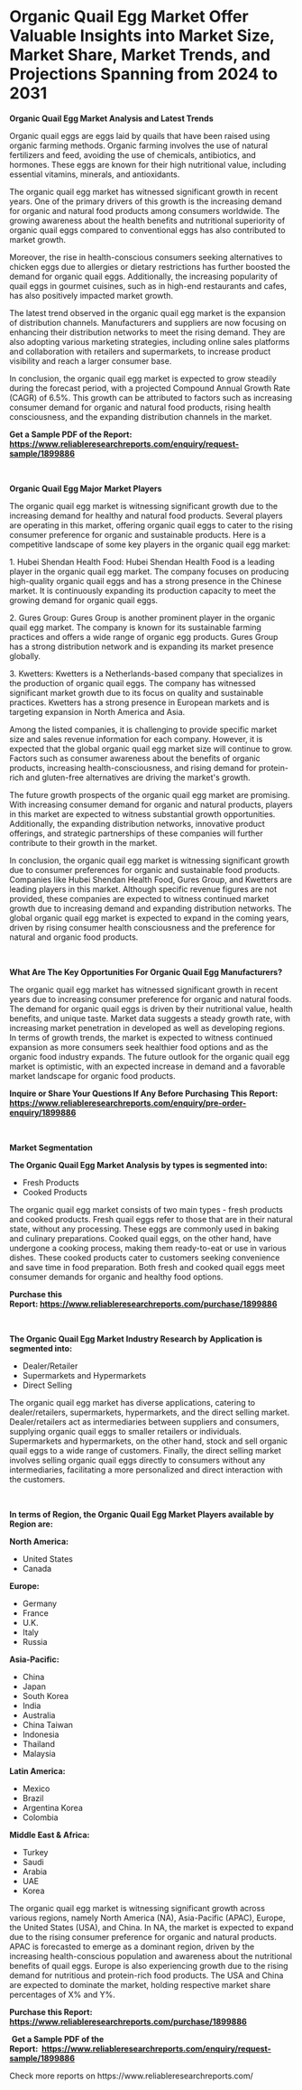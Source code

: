 <p><h1>Organic Quail Egg Market Offer Valuable Insights into Market Size, Market Share, Market Trends, and Projections Spanning from 2024 to 2031</h1></p><p><strong>Organic Quail Egg Market Analysis and Latest Trends</strong></p>
<p><p>Organic quail eggs are eggs laid by quails that have been raised using organic farming methods. Organic farming involves the use of natural fertilizers and feed, avoiding the use of chemicals, antibiotics, and hormones. These eggs are known for their high nutritional value, including essential vitamins, minerals, and antioxidants.</p><p>The organic quail egg market has witnessed significant growth in recent years. One of the primary drivers of this growth is the increasing demand for organic and natural food products among consumers worldwide. The growing awareness about the health benefits and nutritional superiority of organic quail eggs compared to conventional eggs has also contributed to market growth.</p><p>Moreover, the rise in health-conscious consumers seeking alternatives to chicken eggs due to allergies or dietary restrictions has further boosted the demand for organic quail eggs. Additionally, the increasing popularity of quail eggs in gourmet cuisines, such as in high-end restaurants and cafes, has also positively impacted market growth.</p><p>The latest trend observed in the organic quail egg market is the expansion of distribution channels. Manufacturers and suppliers are now focusing on enhancing their distribution networks to meet the rising demand. They are also adopting various marketing strategies, including online sales platforms and collaboration with retailers and supermarkets, to increase product visibility and reach a larger consumer base.</p><p>In conclusion, the organic quail egg market is expected to grow steadily during the forecast period, with a projected Compound Annual Growth Rate (CAGR) of 6.5%. This growth can be attributed to factors such as increasing consumer demand for organic and natural food products, rising health consciousness, and the expanding distribution channels in the market.</p></p>
<p><strong>Get a Sample PDF of the Report:&nbsp; <a href="https://www.reliableresearchreports.com/enquiry/request-sample/1899886">https://www.reliableresearchreports.com/enquiry/request-sample/1899886</a></strong></p>
<p>&nbsp;</p>
<p><strong>Organic Quail Egg Major Market Players</strong></p>
<p><p>The organic quail egg market is witnessing significant growth due to the increasing demand for healthy and natural food products. Several players are operating in this market, offering organic quail eggs to cater to the rising consumer preference for organic and sustainable products. Here is a competitive landscape of some key players in the organic quail egg market:</p><p>1. Hubei Shendan Health Food: Hubei Shendan Health Food is a leading player in the organic quail egg market. The company focuses on producing high-quality organic quail eggs and has a strong presence in the Chinese market. It is continuously expanding its production capacity to meet the growing demand for organic quail eggs.</p><p>2. Gures Group: Gures Group is another prominent player in the organic quail egg market. The company is known for its sustainable farming practices and offers a wide range of organic egg products. Gures Group has a strong distribution network and is expanding its market presence globally.</p><p>3. Kwetters: Kwetters is a Netherlands-based company that specializes in the production of organic quail eggs. The company has witnessed significant market growth due to its focus on quality and sustainable practices. Kwetters has a strong presence in European markets and is targeting expansion in North America and Asia.</p><p>Among the listed companies, it is challenging to provide specific market size and sales revenue information for each company. However, it is expected that the global organic quail egg market size will continue to grow. Factors such as consumer awareness about the benefits of organic products, increasing health-consciousness, and rising demand for protein-rich and gluten-free alternatives are driving the market's growth.</p><p>The future growth prospects of the organic quail egg market are promising. With increasing consumer demand for organic and natural products, players in this market are expected to witness substantial growth opportunities. Additionally, the expanding distribution networks, innovative product offerings, and strategic partnerships of these companies will further contribute to their growth in the market.</p><p>In conclusion, the organic quail egg market is witnessing significant growth due to consumer preferences for organic and sustainable food products. Companies like Hubei Shendan Health Food, Gures Group, and Kwetters are leading players in this market. Although specific revenue figures are not provided, these companies are expected to witness continued market growth due to increasing demand and expanding distribution networks. The global organic quail egg market is expected to expand in the coming years, driven by rising consumer health consciousness and the preference for natural and organic food products.</p></p>
<p>&nbsp;</p>
<p><strong>What Are The Key Opportunities For Organic Quail Egg Manufacturers?</strong></p>
<p><p>The organic quail egg market has witnessed significant growth in recent years due to increasing consumer preference for organic and natural foods. The demand for organic quail eggs is driven by their nutritional value, health benefits, and unique taste. Market data suggests a steady growth rate, with increasing market penetration in developed as well as developing regions. In terms of growth trends, the market is expected to witness continued expansion as more consumers seek healthier food options and as the organic food industry expands. The future outlook for the organic quail egg market is optimistic, with an expected increase in demand and a favorable market landscape for organic food products.</p></p>
<p><strong>Inquire or Share Your Questions If Any Before Purchasing This Report: <a href="https://www.reliableresearchreports.com/enquiry/pre-order-enquiry/1899886">https://www.reliableresearchreports.com/enquiry/pre-order-enquiry/1899886</a></strong></p>
<p>&nbsp;</p>
<p><strong>Market Segmentation</strong></p>
<p><strong>The Organic Quail Egg Market Analysis by types is segmented into:</strong></p>
<p><ul><li>Fresh Products</li><li>Cooked Products</li></ul></p>
<p><p>The organic quail egg market consists of two main types - fresh products and cooked products. Fresh quail eggs refer to those that are in their natural state, without any processing. These eggs are commonly used in baking and culinary preparations. Cooked quail eggs, on the other hand, have undergone a cooking process, making them ready-to-eat or use in various dishes. These cooked products cater to customers seeking convenience and save time in food preparation. Both fresh and cooked quail eggs meet consumer demands for organic and healthy food options.</p></p>
<p><strong>Purchase this Report:&nbsp;<a href="https://www.reliableresearchreports.com/purchase/1899886">https://www.reliableresearchreports.com/purchase/1899886</a></strong></p>
<p>&nbsp;</p>
<p><strong>The Organic Quail Egg Market Industry Research by Application is segmented into:</strong></p>
<p><ul><li>Dealer/Retailer</li><li>Supermarkets and Hypermarkets</li><li>Direct Selling</li></ul></p>
<p><p>The organic quail egg market has diverse applications, catering to dealer/retailers, supermarkets, hypermarkets, and the direct selling market. Dealer/retailers act as intermediaries between suppliers and consumers, supplying organic quail eggs to smaller retailers or individuals. Supermarkets and hypermarkets, on the other hand, stock and sell organic quail eggs to a wide range of customers. Finally, the direct selling market involves selling organic quail eggs directly to consumers without any intermediaries, facilitating a more personalized and direct interaction with the customers.</p></p>
<p>&nbsp;</p>
<p><strong>In terms of Region, the Organic Quail Egg Market Players available by Region are:</strong></p>
<p>
    <p> <strong> North America: </strong>
        <ul>
            <li>United States</li>
            <li>Canada</li>
        </ul>
        </p> 
    <p> <strong> Europe: </strong>
        <ul>
            <li>Germany</li>
            <li>France</li>
            <li>U.K.</li>
            <li>Italy</li>
            <li>Russia</li>
        </ul>
        </p> 
    <p> <strong> Asia-Pacific: </strong>
        <ul>
            <li>China</li>
            <li>Japan</li>
            <li>South Korea</li>
            <li>India</li>
            <li>Australia</li>
            <li>China Taiwan</li>
            <li>Indonesia</li>
            <li>Thailand</li>
            <li>Malaysia</li>
        </ul>
        </p> 
    <p> <strong> Latin America: </strong>
        <ul>
            <li>Mexico</li>
            <li>Brazil</li>
            <li>Argentina Korea</li>
            <li>Colombia</li>
        </ul>
        </p> 
    <p> <strong> Middle East & Africa: </strong>
        <ul>
            <li>Turkey</li>
            <li>Saudi</li>
            <li>Arabia</li>
            <li>UAE</li>
            <li>Korea</li>
        </ul>
    </p>
    </p>
<p><p>The organic quail egg market is witnessing significant growth across various regions, namely North America (NA), Asia-Pacific (APAC), Europe, the United States (USA), and China. In NA, the market is expected to expand due to the rising consumer preference for organic and natural products. APAC is forecasted to emerge as a dominant region, driven by the increasing health-conscious population and awareness about the nutritional benefits of quail eggs. Europe is also experiencing growth due to the rising demand for nutritious and protein-rich food products. The USA and China are expected to dominate the market, holding respective market share percentages of X% and Y%.</p></p>
<p><strong>Purchase this Report: <a href="https://www.reliableresearchreports.com/purchase/1899886">https://www.reliableresearchreports.com/purchase/1899886</a></strong></p>
<p>&nbsp;<strong>Get a Sample PDF of the Report:&nbsp;&nbsp;<a href="https://www.reliableresearchreports.com/enquiry/request-sample/1899886">https://www.reliableresearchreports.com/enquiry/request-sample/1899886</a></strong></p>
<p><strong></strong></p>
<p>Check more reports on https://www.reliableresearchreports.com/</p>